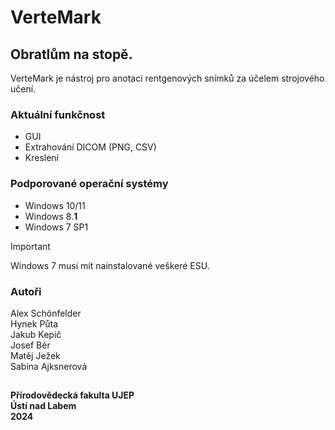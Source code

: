 # VerteMark
## Obratlům na stopě.

VerteMark je nástroj pro anotaci rentgenových snímků za účelem strojového učení.

### Aktuální funkčnost
* GUI
* Extrahování DICOM (PNG, CSV)
* Kreslení

### Podporované operační systémy
* Windows 10/11
* Windows 8.**1**
* Windows 7 SP1

> [!IMPORTANT]  
> Windows 7 musí mít nainstalované veškeré ESU.

### Autoři

Alex Schönfelder\
Hynek Půta\
Jakub Kepič\
Josef Bér\
Matěj Ježek\
Sabina Ajksnerová

##

**Přírodovědecká fakulta UJEP\
Ústí nad Labem\
2024**
